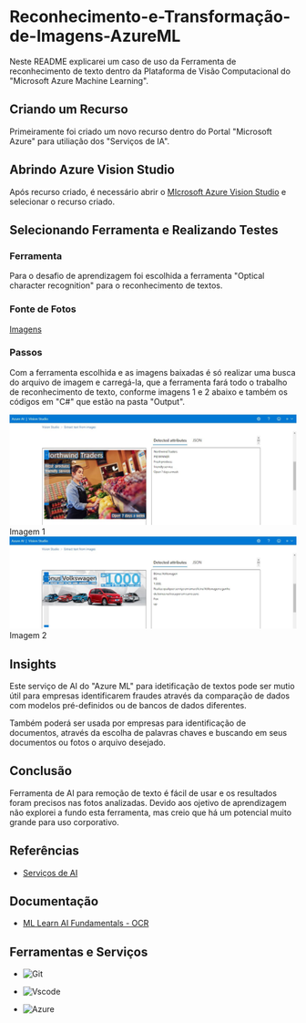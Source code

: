 # Reconhecimento-e-Transformação-de-Imagens-AzureML

Neste README explicarei um caso de uso da Ferramenta de reconhecimento de texto dentro da Plataforma de Visão Computacional do "Microsoft Azure Machine Learning".

## Criando um Recurso

Primeiramente foi criado um novo recurso dentro do Portal "Microsoft Azure" para utiliação dos "Serviços de IA".

## Abrindo Azure Vision Studio

Após recurso criado, é necessário abrir o [MIcrosoft Azure Vision Studio](https://portal.vision.cognitive.azure.com/gallery/featured) e selecionar o recurso criado.

## Selecionando Ferramenta e Realizando Testes

### Ferramenta

Para o desafio de aprendizagem foi escolhida a ferramenta "Optical character recognition" para o reconhecimento de textos.

### Fonte de Fotos

[Imagens](https://aka.ms/mslearn-ocr-images)

### Passos

Com a ferramenta escolhida e as imagens baixadas é só realizar uma busca do arquivo de imagem e carregá-la, que a ferramenta fará todo o trabalho de reconhecimento de texto, conforme imagens 1 e 2 abaixo e também os códigos em "C#" que estão na pasta "Output".

<img src="Output/Print1.JPG">
Imagem 1

<img src="Output/Print2.JPG">
Imagem 2

## Insights

Este serviço de AI do "Azure ML" para idetificação de textos pode ser mutio útil para empresas identificarem fraudes através da comparação de dados com modelos pré-definidos ou de bancos de dados diferentes.

Também poderá ser usada por empresas para identificação de documentos, através da escolha de palavras chaves e buscando em seus documentos ou fotos o arquivo desejado. 

## Conclusão

Ferramenta de AI para remoção de texto é fácil de usar e os resultados foram precisos nas fotos analizadas. Devido aos ojetivo de aprendizagem não explorei a fundo esta ferramenta, mas creio que há um potencial muito grande para uso corporativo.

## Referências

- [Serviços de AI](https://azure.microsoft.com/pt-br/products/ai-services/)

## Documentação

- [ML Learn AI Fundamentals - OCR](https://microsoftlearning.github.io/mslearn-ai-fundamentals/Instructions/Labs/05-ocr.html)

## Ferramentas e Serviços

- ![Git](https://img.shields.io/badge/GIT-E44C30?style=for-the-badge&logo=git&logoColor=white)

- ![Vscode](https://img.shields.io/badge/Vscode-007ACC?style=for-the-badge&logo=visual-studio-code&logoColor=white)

- ![Azure](https://img.shields.io/badge/Azure-blue?style=for-the-badge&logo=microsoft%20azure&logoColor=blue&labelColor=FFFFFF&link=https%3A%2F%2Fimages.app.goo.gl%2FK7PN1jYJd57x4q7A8)